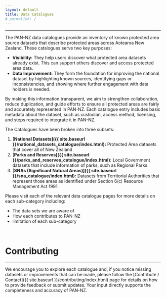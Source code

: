 ```yaml
---
layout: default
title: Data Catalogues
# permalink: /
---
```


---
The PAN-NZ data catalogues provide an inventory of known protected area source datasets 
that describe protected areas across Aotearoa New Zealand. These catalogues 
serve two key purposes:
* **Visibility:** They help users discover what protected area datasets already exist. This can support
  others discover and access protected area data. 
* **Data Improvement:** They form the foundation for improving the national dataset by highlighting known sources, identifying gaps or inconsistencies, and showing where further engagement with data holders is needed.

By making this information transparent, we aim to strengthen collaboration, 
reduce duplication, and guide efforts to ensure all protected areas are fairly 
and accurately represented in PAN-NZ. Each catalogue entry includes basic 
metadata about the dataset, such as custodian, access method, licensing, and steps required to 
integrate it in PAN-NZ.

The Catalogues have been broken into three subsets:
1. **[National Datasets]({{ site.baseurl }}/national_datasets_catalogue/index.html):** Protected Area datasets that cover all of New Zealand
2. **[Parks and Reserves]({{ site.baseurl }}/parks_and_reserves_catalogue/index.html):** Local Government datasets that include 
information of parks, such as Regional Parks.
3. **[SNAs (Significant Natural Areas)]({{ site.baseurl }}/sna_catalogue/index.html):** Datasets from Territorial Authorities that
   represent those areas as identified under Section 6(c) Resource Management Act 1991. 

Please visit each of the relevant data catalogue pages for more details on each sub-category including:
* The data sets we are aware of
* How each contributes to PAN-NZ
* limitation of each sub-category



<br>

# Contributing 
---
We encourage you to explore each catalogue and, if you notice missing datasets or improvements 
that can be made, please follow the [Contribute / Contact]({{ site.baseurl }}/contributing/index.html) 
page for details on how to provide feedback or submit updates. Your input directly supports 
the completeness and accuracy of PAN-NZ.